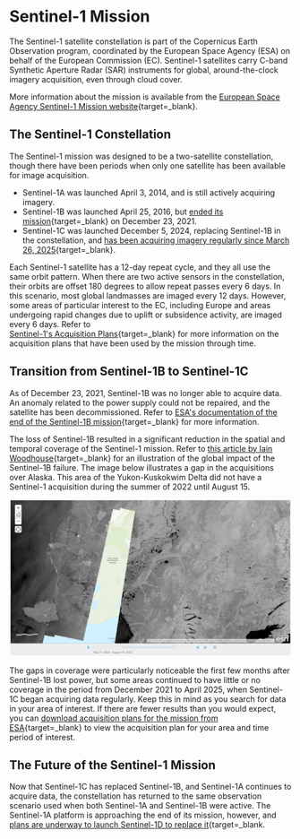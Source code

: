 # Sentinel-1 Mission

The Sentinel-1 satellite constellation is part of the Copernicus Earth Observation program, coordinated by the European Space Agency (ESA) on behalf of the European Commission (EC). Sentinel-1 satellites carry C-band Synthetic Aperture Radar (SAR) instruments for global, around-the-clock imagery acquisition, even through cloud cover. 

More information about the mission is available from the [European Space Agency Sentinel-1 Mission website](https://sentiwiki.copernicus.eu/web/s1-mission "Sentinel-1 Mission" ){target=_blank}.

## The Sentinel-1 Constellation

The Sentinel-1 mission was designed to be a two-satellite constellation, though there have been periods when 
only one satellite has been available for image acquisition.

- Sentinel-1A was launched April 3, 2014, and is still actively acquiring imagery. 
- Sentinel-1B  was launched April 25, 2016, but [ended its mission](https://www.esa.int/Applications/Observing_the_Earth/Copernicus/Sentinel-1/Mission_ends_for_Copernicus_Sentinel-1B_satellite "https://www.esa.int/Applications/Observing_the_Earth/Copernicus/Sentinel-1/Mission_ends_for_Copernicus_Sentinel-1B_satellite" ){target=_blank} on December 23, 2021.
- Sentinel-1C was launched December 5, 2024, replacing Sentinel-1B in the constellation, and 
  [has been acquiring imagery regularly since March 26, 2025](https://dataspace.copernicus.eu/news/2025-3-25-sentinel-1c-user-data-opening-26th-march "https://dataspace.copernicus.eu/news/2025-3-25-sentinel-1c-user-data-opening-26th-march" ){target=_blank}.

Each Sentinel-1 satellite has a 12-day repeat cycle, and they all use the same orbit pattern. When there are two active 
sensors in the constellation, their orbits are offset 180 degrees to allow repeat passes every 6 days. In this 
scenario, most global landmasses are imaged every 12 days. However, some areas of particular interest to the EC, 
including Europe and areas undergoing rapid changes due to uplift or subsidence activity, are imaged every 6 days. 
Refer to  
[Sentinel-1's Acquisition Plans](https://sentinel.esa.int/web/sentinel/copernicus/sentinel-1/acquisition-plans "https://sentinel.esa.int/web/sentinel/copernicus/sentinel-1/acquisition-plans" ){target=_blank} 
for more information on the acquisition plans that have been used by the mission through time.

## Transition from Sentinel-1B to Sentinel-1C

As of December 23, 2021, Sentinel-1B was no longer able to acquire data. An anomaly related to the power supply 
could not be repaired, and the satellite has been decommissioned. Refer to 
[ESA's documentation of the end of the Sentinel-1B mission](https://www.esa.int/Applications/Observing_the_Earth/Copernicus/Sentinel-1/Mission_ends_for_Copernicus_Sentinel-1B_satellite "Mission Ends for Copernicus Sentinel-1B Satellite" ){target=_blank} 
for more information.

The loss of Sentinel-1B resulted in a significant reduction in the spatial and temporal coverage of the Sentinel-1 
mission. Refer to 
[this article by Iain Woodhouse](https://www.earthblox.io/blog/the-impact-of-the-sentinel-1b-failure-and-looking-forward-to-sentinel-1c "The impact of the Sentinel-1B failure and looking forward to Sentinel-1C" ){target=_blank} 
for an illustration of the global impact of the Sentinel-1B failure. The image below illustrates a gap in the 
acquisitions over Alaska. This area of the Yukon-Kuskokwim Delta did not have a Sentinel-1 acquisition during 
the summer of 2022 until August 15.

![Y-K Delta Gap](images/s1b_hole_alaska.png "Lack of acquisitions over the Yukon-Kuskokwim Delta, Alaska")

The gaps in coverage were particularly noticeable the first few months after Sentinel-1B lost power, but some areas 
continued to have little or no coverage in the period from December 2021 to April 2025, when Sentinel-1C began 
acquiring data regularly. Keep this in mind as you search for data in your area of interest. If there are fewer 
results than you would expect, you can 
[download acquisition plans for the mission from ESA](https://sentinel.esa.int/web/sentinel/copernicus/sentinel-1/acquisition-plans "Sentinel-1 Acquisition Plans" ){target=_blank} to view the acquisition plan for your area and time period of interest.

## The Future of the Sentinel-1 Mission

Now that Sentinel-1C has replaced Sentinel-1B, and Sentinel-1A continues to acquire data, the constellation has 
returned to the same observation scenario used when both Sentinel-1A and Sentinel-1B were active. The 
Sentinel-1A platform is approaching the end of its mission, however, and 
[plans are underway to launch Sentinel-1D to replace it](https://www.esa.int/Applications/Observing_the_Earth/Copernicus/Sentinel-1/Ariane_6_to_take_Sentinel-1D_into_orbit ){target=_blank. 
